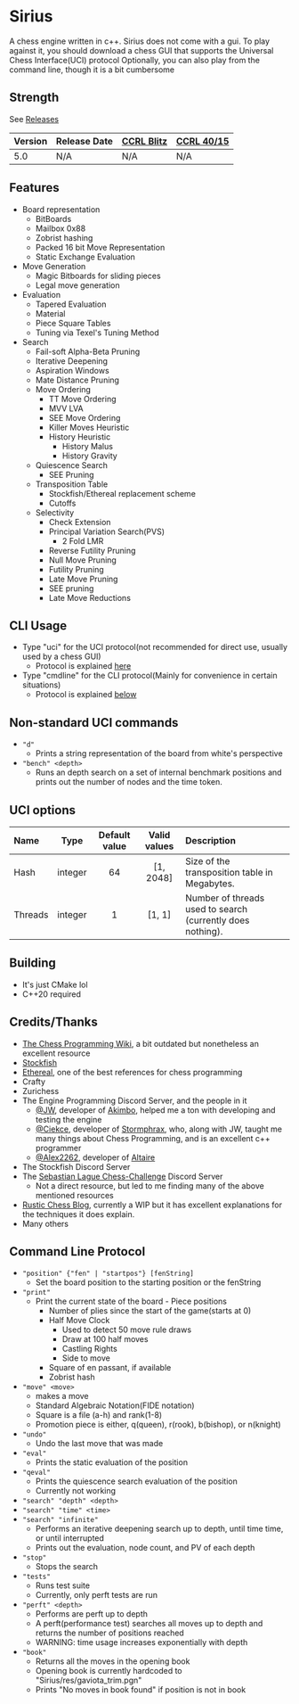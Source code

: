 # Sirius

A chess engine written in c++.
Sirius does not come with a gui. To play against it, you should download a chess GUI that supports the Universal Chess Interface(UCI) protocol
Optionally, you can also play from the command line, though it is a bit cumbersome

## Strength
See [Releases](https://github.com/mcthouacbb/Sirius/releases)

| Version | Release Date | [CCRL Blitz](https://ccrl.chessdom.com/ccrl/404/) | [CCRL 40/15](https://ccrl.chessdom.com/ccrl/4040/) |
| --- | --- | --- | --- |
| 5.0 | N/A | N/A | N/A |


## Features
- Board representation
    - BitBoards
    - Mailbox 0x88
    - Zobrist hashing
    - Packed 16 bit Move Representation
    - Static Exchange Evaluation
- Move Generation
    - Magic Bitboards for sliding pieces
    - Legal move generation
- Evaluation
    - Tapered Evaluation
    - Material
    - Piece Square Tables
    - Tuning via Texel's Tuning Method
- Search
    - Fail-soft Alpha-Beta Pruning
    - Iterative Deepening
    - Aspiration Windows
    - Mate Distance Pruning
    - Move Ordering
        - TT Move Ordering
        - MVV LVA
        - SEE Move Ordering
        - Killer Moves Heuristic
        - History Heuristic
            - History Malus
            - History Gravity
    - Quiescence Search
        - SEE Pruning
    - Transposition Table
        - Stockfish/Ethereal replacement scheme
        - Cutoffs
    - Selectivity
        - Check Extension
        - Principal Variation Search(PVS)
            - 2 Fold LMR
        - Reverse Futility Pruning
        - Null Move Pruning
        - Futility Pruning
        - Late Move Pruning
        - SEE pruning
        - Late Move Reductions

## CLI Usage
- Type "uci" for the UCI protocol(not recommended for direct use, usually used by a chess GUI)
    - Protocol is explained [here](https://backscattering.de/chess/uci)
- Type "cmdline" for the CLI protocol(Mainly for convenience in certain situations)
    - Protocol is explained [below](#command-line-protocol)

## Non-standard UCI commands
- `"d"`
    - Prints a string representation of the board from white's perspective
- `"bench" <depth>`
    - Runs an <depth> depth search on a set of internal benchmark positions and prints out the number of nodes and the time token.

## UCI options
| Name             |  Type   | Default value |       Valid values        | Description                                                                          |
|:-----------------|:-------:|:-------------:|:-------------------------:|:-------------------------------------------------------------------------------------|
| Hash             | integer |      64       |        [1, 2048]          | Size of the transposition table in Megabytes.                                        |
| Threads          | integer |       1       |         [1, 1]            | Number of threads used to search (currently does nothing).                           |

## Building
- It's just CMake lol
- C++20 required

## Credits/Thanks
- [The Chess Programming Wiki](https://www.chessprogramming.org/), a bit outdated but nonetheless an excellent resource
- [Stockfish](https://github.com/official-stockfish/Stockfish)
- [Ethereal](https://github.com/AndyGrant/Ethereal), one of the best references for chess programming
- Crafty
- Zurichess
- The Engine Programming Discord Server, and the people in it
    - [@JW](https://github.com/jw1912), developer of [Akimbo](https://github.com/jw1912/akimbo), helped me a ton with developing and testing the engine
    - [@Ciekce](https://github.com/ciekce/), developer of [Stormphrax](https://github.com/ciekce/Stormphrax), who, along with JW, taught me many things about Chess Programming, and is an excellent c++ programmer
    - [@Alex2262](https://github.com/Alex2262), developer of [Altaire](https://github.com/Alex2262/AltairChessEngine)
- The Stockfish Discord Server
- The [Sebastian Lague Chess-Challenge](https://github.com/seblague/Chess-challenge) Discord Server
	- Not a direct resource, but led to me finding many of the above mentioned resources
- [Rustic Chess Blog](https://rustic-chess.org/), currently a WIP but it has excellent explanations for the techniques it does explain.
- Many others


<div id="command-line-protocol"></div>

## Command Line Protocol
- `"position" {"fen" | "startpos"} [fenString]`
    - Set the board position to the starting position or the fenString
- `"print"`
    - Print the current state of the board
          - Piece positions
        - Number of plies since the start of the game(starts at 0)
        - Half Move Clock
            - Used to detect 50 move rule draws
            - Draw at 100 half moves
            - Castling Rights
          - Side to move
        - Square of en passant, if available
        - Zobrist hash
- `"move" <move>`
    - makes a move
    - Standard Algebraic Notation(FIDE notation)
    - Square is a file (a-h) and rank(1-8)
    - Promotion piece is either, q(queen), r(rook), b(bishop), or n(knight)
- `"undo"`
    - Undo the last move that was made
- `"eval"`
    - Prints the static evaluation of the position
- `"qeval"`
    - Prints the quiescence search evaluation of the position
    - Currently not working
- `"search" "depth" <depth>`
- `"search" "time" <time>`
- `"search" "infinite"`
    - Performs an iterative deepening search up to depth, until time time, or until interrupted
    - Prints out the evaluation, node count, and PV of each depth
- `"stop"`
    - Stops the search
- `"tests"`
    - Runs test suite
    - Currently, only perft tests are run
- `"perft" <depth>`
    - Performs are perft up to depth
    - A perft(performance test) searches all moves up to depth and returns the number of positions reached
    - WARNING: time usage increases exponentially with depth
- `"book"`
    - Returns all the moves in the opening book
    - Opening book is currently hardcoded to "Sirius/res/gaviota_trim.pgn"
    - Prints "No moves in book found" if position is not in book
